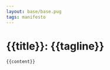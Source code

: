 ```yaml
---
layout: base/base.pug
tags: manifesto
---
```

<main id="main">
    <h1>{{title}}: {{tagline}}</h1>

    {{content}}
</main>